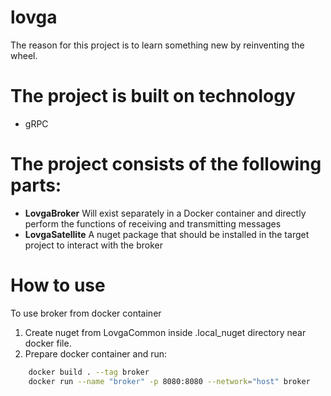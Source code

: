 # lovga

The reason for this project is to learn something new by reinventing the wheel.

# The project is built on technology
- gRPC

# The project consists of the following parts:
- **LovgaBroker** Will exist separately in a Docker container and directly perform the functions of receiving and transmitting messages
- **LovgaSatellite** A nuget package that should be installed in the target project to interact with the broker

# How to use

To use broker from docker container
1. Create nuget from LovgaCommon inside .local_nuget directory near docker file.
2. Prepare docker container and run:
```bash
    docker build . --tag broker
    docker run --name "broker" -p 8080:8080 --network="host" broker 
```